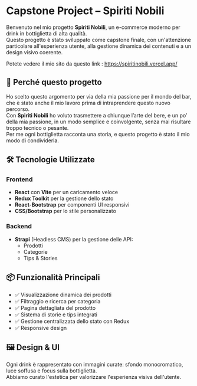 # Capstone Project – Spiriti Nobili

Benvenuto nel mio progetto **Spiriti Nobili**, un e-commerce moderno per drink in bottiglietta di alta qualità.  
Questo progetto è stato sviluppato come capstone finale, con un'attenzione particolare all'esperienza utente, alla gestione dinamica dei contenuti e a un design visivo coerente.


Potete vedere il mio sito da questo link : https://spiritinobili.vercel.app/

## 🎯 Perché questo progetto

Ho scelto questo argomento per via della mia passione per il mondo del bar, che è stato anche il mio lavoro prima di intraprendere questo nuovo percorso.  
Con **Spiriti Nobili** ho voluto trasmettere a chiunque l’arte del bere, e un po’ della mia passione, in un modo semplice e coinvolgente, senza mai risultare troppo tecnico o pesante.  
Per me ogni bottiglietta racconta una storia, e questo progetto è stato il mio modo di condividerla.


## 🛠️ Tecnologie Utilizzate

### Frontend
- **React** con **Vite** per un caricamento veloce
- **Redux Toolkit** per la gestione dello stato
- **React-Bootstrap** per componenti UI responsivi
- **CSS/Bootstrap** per lo stile personalizzato

### Backend
- **Strapi** (Headless CMS) per la gestione delle API:
  - Prodotti
  - Categorie
  - Tips & Stories

## 📦 Funzionalità Principali

- ✅ Visualizzazione dinamica dei prodotti
- ✅ Filtraggio e ricerca per categoria
- ✅ Pagina dettagliata del prodotto
- ✅ Sistema di storie e tips integrati
- ✅ Gestione centralizzata dello stato con Redux
- ✅ Responsive design

## 🖼️ Design & UI

Ogni drink è rappresentato con immagini curate: sfondo monocromatico, luce soffusa e focus sulla bottiglietta.  
Abbiamo curato l'estetica per valorizzare l'esperienza visiva dell'utente.
